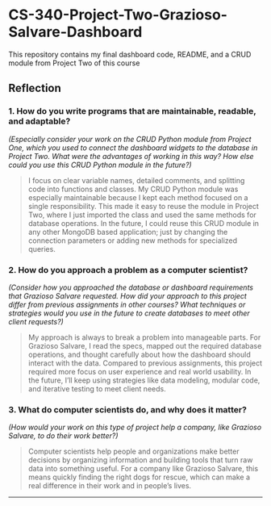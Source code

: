 # CS-340-Project-Two-Grazioso-Salvare-Dashboard
This repository contains my final dashboard code, README, and a CRUD module from Project Two of this course

## Reflection

### 1. How do you write programs that are maintainable, readable, and adaptable?  
*(Especially consider your work on the CRUD Python module from Project One, which you used to connect the dashboard widgets to the database in Project Two. What were the advantages of working in this way? How else could you use this CRUD Python module in the future?)*

> I focus on clear variable names, detailed comments, and splitting code into functions and classes. My CRUD Python module was especially maintainable because I kept each method focused on a single responsibility. This made it easy to reuse the module in Project Two, where I just imported the class and used the same methods for database operations. In the future, I could reuse this CRUD module in any other MongoDB based application; just by changing the connection parameters or adding new methods for specialized queries.

### 2. How do you approach a problem as a computer scientist?  
*(Consider how you approached the database or dashboard requirements that Grazioso Salvare requested. How did your approach to this project differ from previous assignments in other courses? What techniques or strategies would you use in the future to create databases to meet other client requests?)*

> My approach is always to break a problem into manageable parts. For Grazioso Salvare, I read the specs, mapped out the required database operations, and thought carefully about how the dashboard should interact with the data. Compared to previous assignments, this project required more focus on user experience and real world usability. In the future, I’ll keep using strategies like data modeling, modular code, and iterative testing to meet client needs.

### 3. What do computer scientists do, and why does it matter?  
*(How would your work on this type of project help a company, like Grazioso Salvare, to do their work better?)*

> Computer scientists help people and organizations make better decisions by organizing information and building tools that turn raw data into something useful. For a company like Grazioso Salvare, this means quickly finding the right dogs for rescue, which can make a real difference in their work and in people’s lives.

---
